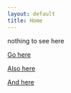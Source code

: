 ```yaml
---
layout: default
title: Home
---
```


nothing to see here

[Go here][post-page]

[Also here][about-page]

[And here][test-page]

<br>



[about-page]: https://itsanysek.github.io/about/
[post-page]: https://itsanysek.github.io/jekyll/2022/04/27/welcome-to-jekyll.html
[test-page]: https://itsanysek.github.io/maintenance/2022/04/28/test-post.html